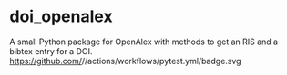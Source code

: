 # doi_openalex
A small Python package for OpenAlex with methods to get an RIS and a bibtex entry for a DOI. 
https://github.com/<OWNER>/<REPOSITORY>/actions/workflows/pytest.yml/badge.svg
